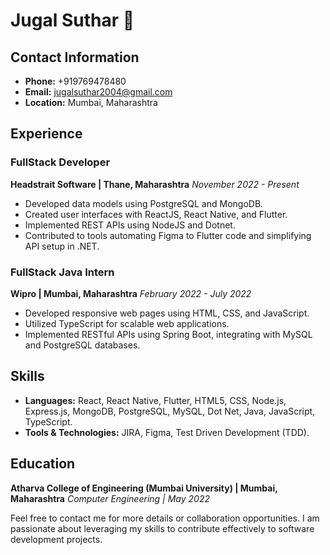 # Jugal Suthar 🚀

## Contact Information
- **Phone:** +919769478480
- **Email:** jugalsuthar2004@gmail.com
- **Location:** Mumbai, Maharashtra

## Experience

### FullStack Developer
**Headstrait Software | Thane, Maharashtra**
*November 2022 - Present*

- Developed data models using PostgreSQL and MongoDB.
- Created user interfaces with ReactJS, React Native, and Flutter.
- Implemented REST APIs using NodeJS and Dotnet.
- Contributed to tools automating Figma to Flutter code and simplifying API setup in .NET.

### FullStack Java Intern
**Wipro | Mumbai, Maharashtra**
*February 2022 - July 2022*

- Developed responsive web pages using HTML, CSS, and JavaScript.
- Utilized TypeScript for scalable web applications.
- Implemented RESTful APIs using Spring Boot, integrating with MySQL and PostgreSQL databases.

## Skills
- **Languages:** React, React Native, Flutter, HTML5, CSS, Node.js, Express.js, MongoDB, PostgreSQL, MySQL, Dot Net, Java, JavaScript, TypeScript.
- **Tools & Technologies:** JIRA, Figma, Test Driven Development (TDD).

## Education
**Atharva College of Engineering (Mumbai University) | Mumbai, Maharashtra**
*Computer Engineering | May 2022*

Feel free to contact me for more details or collaboration opportunities. I am passionate about leveraging my skills to contribute effectively to software development projects.

<!---
jugalsuthar4/jugalsuthar4 is a ✨ special ✨ repository because its `README.md` (this file) appears on your GitHub profile.
You can click the Preview link to take a look at your changes.
--->
